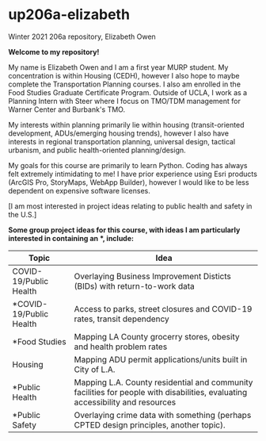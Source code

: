 # up206a-elizabeth
Winter 2021 206a repository, Elizabeth Owen

**Welcome to my repository!**


My name is Elizabeth Owen and I am a first year MURP student. My concentration is within Housing (CEDH), however I also hope to maybe complete the Transportation Planning courses. I also am enrolled in the Food Studies Graduate Certificate Program. Outside of UCLA, I work as a Planning Intern with Steer where I focus on TMO/TDM management for Warner Center and Burbank's TMO.

My interests within planning primarily lie within housing (transit-oriented development, ADUs/emerging housing trends), however I also have interests in regional transportation planning, universal design, tactical urbanism, and public health-oriented planning/design.

My goals for this course are primarily to learn Python. Coding has always felt extremely intimidating to me! I have prior experience using Esri products (ArcGIS Pro, StoryMaps, WebApp Builder), however I would like to be less dependent on expensive software licenses.

[I am most interested in project ideas relating to public health and safety in the U.S.]

**Some group project ideas for this course, with ideas I am particularly interested in containing an \*, include:**


Topic |Idea
------|----
COVID-19/Public Health    | Overlaying Business Improvement Disticts (BIDs) with return-to-work data
\*COVID-19/Public Health  | Access to parks, street closures and COVID-19 rates, transit dependency
\*Food Studies            | Mapping LA County grocerry stores, obesity and health problem rates
Housing                   | Mapping ADU permit applications/units built in City of L.A.
\*Public Health           | Mapping L.A. County residential and community facilities for people with disabilities, evaluating accessibility and resources
\*Public Safety           | Overlaying crime data with something (perhaps CPTED design principles, another topic).
